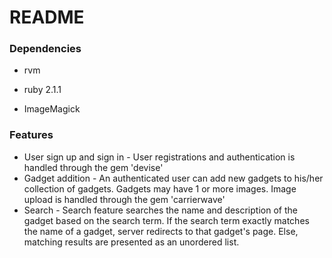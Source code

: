 # README

### Dependencies

* rvm

* ruby 2.1.1

* ImageMagick

### Features

* User sign up and sign in - User registrations and authentication is handled through the gem 'devise'
* Gadget addition - An authenticated user can add new gadgets to his/her collection of gadgets. Gadgets may have 1 or more images. Image upload is handled through the gem 'carrierwave'
* Search - Search feature searches the name and description of the gadget based on the search term. If the search term exactly matches the name of a gadget, server redirects to that gadget's page. Else, matching results are presented as an unordered list.
